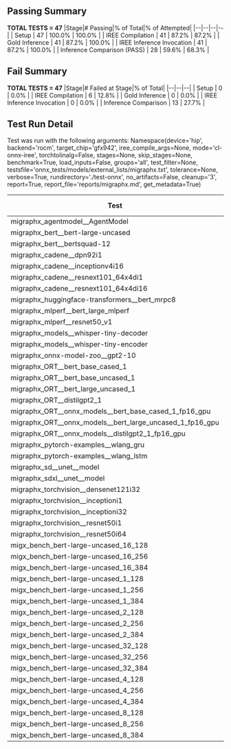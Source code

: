## Passing Summary

**TOTAL TESTS = 47**
|Stage|# Passing|% of Total|% of Attempted|
|--|--|--|--|
| Setup | 47 | 100.0% | 100.0% |
| IREE Compilation | 41 | 87.2% | 87.2% |
| Gold Inference | 41 | 87.2% | 100.0% |
| IREE Inference Invocation | 41 | 87.2% | 100.0% |
| Inference Comparison (PASS) | 28 | 59.6% | 68.3% |
## Fail Summary

**TOTAL TESTS = 47**
|Stage|# Failed at Stage|% of Total|
|--|--|--|
| Setup | 0 | 0.0% |
| IREE Compilation | 6 | 12.8% |
| Gold Inference | 0 | 0.0% |
| IREE Inference Invocation | 0 | 0.0% |
| Inference Comparison | 13 | 27.7% |
## Test Run Detail
Test was run with the following arguments:
Namespace(device='hip', backend='rocm', target_chip='gfx942', iree_compile_args=None, mode='cl-onnx-iree', torchtolinalg=False, stages=None, skip_stages=None, benchmark=True, load_inputs=False, groups='all', test_filter=None, testsfile='onnx_tests/models/external_lists/migraphx.txt', tolerance=None, verbose=True, rundirectory='./test-onnx', no_artifacts=False, cleanup='3', report=True, report_file='reports/migraphx.md', get_metadata=True)

| Test | Exit Status | Mean Benchmark Time (ms) | Notes |
|--|--|--|--|
| migraphx_agentmodel__AgentModel | compilation | None | |
| migraphx_bert__bert-large-uncased | PASS | 19.480048713308793 | |
| migraphx_bert__bertsquad-12 | compilation | None | |
| migraphx_cadene__dpn92i1 | Numerics | 64.43598234292232 | |
| migraphx_cadene__inceptionv4i16 | PASS | 154.78079492847124 | |
| migraphx_cadene__resnext101_64x4di1 | Numerics | 173.61015609155098 | |
| migraphx_cadene__resnext101_64x4di16 | Numerics | 391.24444375435513 | |
| migraphx_huggingface-transformers__bert_mrpc8 | PASS | 7.296503253100025 | |
| migraphx_mlperf__bert_large_mlperf | Numerics | 25.36225994117558 | |
| migraphx_mlperf__resnet50_v1 | compilation | None | |
| migraphx_models__whisper-tiny-decoder | PASS | 43.54768015521889 | |
| migraphx_models__whisper-tiny-encoder | Numerics | 144.39680390059948 | |
| migraphx_onnx-model-zoo__gpt2-10 | compilation | None | |
| migraphx_ORT__bert_base_cased_1 | PASS | 106.79124579543156 | |
| migraphx_ORT__bert_base_uncased_1 | PASS | 106.95601161569357 | |
| migraphx_ORT__bert_large_uncased_1 | PASS | 469.98823697989184 | |
| migraphx_ORT__distilgpt2_1 | PASS | 60.80353099645839 | |
| migraphx_ORT__onnx_models__bert_base_cased_1_fp16_gpu | Numerics | 66.5974687276916 | |
| migraphx_ORT__onnx_models__bert_large_uncased_1_fp16_gpu | Numerics | 278.3696859454115 | |
| migraphx_ORT__onnx_models__distilgpt2_1_fp16_gpu | Numerics | 32.588633398214974 | |
| migraphx_pytorch-examples__wlang_gru | PASS | 15.657014090769971 | |
| migraphx_pytorch-examples__wlang_lstm | PASS | 6.083769862036578 | |
| migraphx_sd__unet__model | import_model | None | |
| migraphx_sdxl__unet__model | import_model | None | |
| migraphx_torchvision__densenet121i32 | Numerics | 70.03432729591925 | |
| migraphx_torchvision__inceptioni1 | PASS | 62.319773192884334 | |
| migraphx_torchvision__inceptioni32 | PASS | 106.43522933657681 | |
| migraphx_torchvision__resnet50i1 | Numerics | 17.004170470182 | |
| migraphx_torchvision__resnet50i64 | Numerics | 149.76788697143397 | |
| migx_bench_bert-large-uncased_16_128 | PASS | 34.75235697502891 | |
| migx_bench_bert-large-uncased_16_256 | PASS | 58.77171203287111 | |
| migx_bench_bert-large-uncased_16_384 | Numerics | 78.4374207465185 | |
| migx_bench_bert-large-uncased_1_128 | PASS | 12.088452497946804 | |
| migx_bench_bert-large-uncased_1_256 | PASS | 12.697643651203677 | |
| migx_bench_bert-large-uncased_1_384 | PASS | 19.671850665299978 | |
| migx_bench_bert-large-uncased_2_128 | PASS | 12.829438365544332 | |
| migx_bench_bert-large-uncased_2_256 | PASS | 13.402044820861938 | |
| migx_bench_bert-large-uncased_2_384 | PASS | 21.871054942797247 | |
| migx_bench_bert-large-uncased_32_128 | PASS | 69.78491048018138 | |
| migx_bench_bert-large-uncased_32_256 | PASS | 107.86949299896757 | |
| migx_bench_bert-large-uncased_32_384 | Numerics | 159.37796905636785 | |
| migx_bench_bert-large-uncased_4_128 | PASS | 14.45591299585542 | |
| migx_bench_bert-large-uncased_4_256 | PASS | 17.561459611169994 | |
| migx_bench_bert-large-uncased_4_384 | PASS | 27.582667003839443 | |
| migx_bench_bert-large-uncased_8_128 | PASS | 20.166137025115034 | |
| migx_bench_bert-large-uncased_8_256 | PASS | 29.064281145110726 | |
| migx_bench_bert-large-uncased_8_384 | PASS | 43.32586944413682 | |
